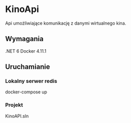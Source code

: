 # KinoApi
Api umożliwiające komunikację z danymi wirtualnego kina.

## Wymagania
.NET 6
Docker 4.11.1

## Uruchamianie

### Lokalny serwer redis

docker-compose up

### Projekt

KinoAPI.sln
